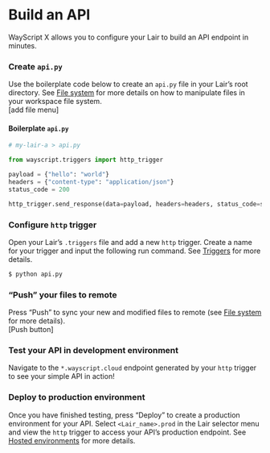 # Build an API

WayScript X allows you to configure your Lair to build an API endpoint in minutes.

### Create `api.py`

Use the boilerplate code below to create an `api.py` file in your Lair’s root directory. See [File system](../building-tools/file-system.md) for more details on how to manipulate files in your workspace file system.  
\[add file menu\]

#### Boilerplate `api.py`

```python
# my-lair-a > api.py

from wayscript.triggers import http_trigger

payload = {"hello": "world"}
headers = {"content-type": "application/json"}
status_code = 200

http_trigger.send_response(data=payload, headers=headers, status_code=status_code)
```

### Configure `http` trigger

Open your Lair’s `.triggers` file and add a new `http` trigger. Create a name for your trigger and input the following run command. See [Triggers](../building-tools/triggers.md) for more details.

```bash
$ python api.py
```

### “Push” your files to remote

Press “Push” to sync your new and modified files to remote \(see [File system](../building-tools/file-system.md) for more details\).  
\[Push button\]

### Test your API in development environment

Navigate to the `*.wayscript.cloud` endpoint generated by your `http` trigger to see your simple API in action!

### Deploy to production environment

Once you have finished testing, press “Deploy” to create a production environment for your API. Select `<Lair_name>.prod` in the Lair selector menu and view the `http` trigger to access your API’s production endpoint. See [Hosted environments](../managing-tools/environments.md) for more details.

